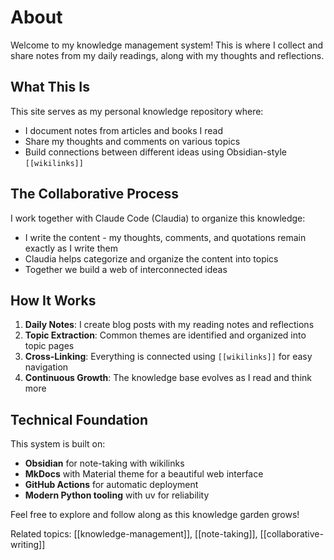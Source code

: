 # About

Welcome to my knowledge management system! This is where I collect and share notes from my daily readings, along with my thoughts and reflections.

## What This Is

This site serves as my personal knowledge repository where:

- I document notes from articles and books I read
- Share my thoughts and comments on various topics
- Build connections between different ideas using Obsidian-style `[[wikilinks]]`

## The Collaborative Process

I work together with Claude Code (Claudia) to organize this knowledge:

- I write the content - my thoughts, comments, and quotations remain exactly as I write them
- Claudia helps categorize and organize the content into topics
- Together we build a web of interconnected ideas

## How It Works

1. **Daily Notes**: I create blog posts with my reading notes and reflections
2. **Topic Extraction**: Common themes are identified and organized into topic pages
3. **Cross-Linking**: Everything is connected using `[[wikilinks]]` for easy navigation
4. **Continuous Growth**: The knowledge base evolves as I read and think more

## Technical Foundation

This system is built on:

- **Obsidian** for note-taking with wikilinks
- **MkDocs** with Material theme for a beautiful web interface
- **GitHub Actions** for automatic deployment
- **Modern Python tooling** with uv for reliability

Feel free to explore and follow along as this knowledge garden grows!

Related topics: [[knowledge-management]], [[note-taking]], [[collaborative-writing]]

